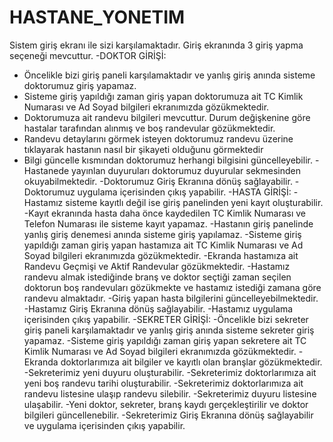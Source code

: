 # HASTANE_YONETIM
Sistem giriş ekranı ile sizi karşılamaktadır. Giriş ekranında 3 giriş yapma seçeneği mevcuttur.
-DOKTOR GİRİŞİ:
- Öncelikle bizi giriş paneli karşılamaktadır ve yanlış giriş anında sisteme doktorumuz giriş yapamaz.
- Sisteme giriş yapıldığı zaman giriş yapan doktorumuza ait TC Kimlik Numarası ve Ad Soyad bilgileri ekranımızda gözükmektedir.
- Doktorumuza ait randevu bilgileri mevcuttur. Durum değişkenine göre hastalar tarafından alınmış ve boş randevular gözükmektedir.
- Randevu detaylarını görmek isteyen doktorumuz randevu üzerine tıklayarak hastanın nasıl bir şikayeti olduğunu görmektedir
- Bilgi güncelle kısmından doktorumuz herhangi bilgisini güncelleyebilir.
-Hastanede yayınlan duyuruları doktorumuz duyurular sekmesinden okuyabilmektedir.
-Doktorumuz Giriş Ekranına dönüş sağlayabilir.
-Doktorumuz uygulama içerisinden çıkış yapabilir.
-HASTA GİRİŞİ:
-Hastamız sisteme kayıtlı değil ise giriş panelinden yeni kayıt oluşturabilir.
-Kayıt ekranında hasta daha önce kaydedilen TC Kimlik Numarası ve Telefon Numarası ile sisteme kayıt yapamaz.
-Hastanın giriş panelinde yanlış giriş denemesi anında sisteme giriş yapılamaz.
-Sisteme giriş yapıldığı zaman giriş yapan hastamıza ait TC Kimlik Numarası ve Ad Soyad bilgileri ekranımızda gözükmektedir.
-Ekranda hastamıza ait Randevu Geçmişi ve Aktif Randevular gözükmektedir.
-Hastamız randevu almak istediğinde branş ve doktor seçtiği zaman seçilen doktorun boş randevuları gözükmekte ve hastamız istediği zamana göre randevu almaktadır.
-Giriş yapan hasta bilgilerini güncelleyebilmektedir.
-Hastamız Giriş Ekranına dönüş sağlayabilir.
-Hastamız uygulama içerisinden çıkış yapabilir.
-SEKRETER GİRİŞİ:
-Öncelikle bizi sekreter giriş paneli karşılamaktadır ve yanlış giriş anında sisteme sekreter giriş yapamaz.
-Sisteme giriş yapıldığı zaman giriş yapan sekretere ait TC Kimlik Numarası ve Ad Soyad bilgileri ekranımızda gözükmektedir.
-Ekranda doktorlarımıza ait bilgiler ve kayıtlı olan branşlar gözükmektedir.
-Sekreterimiz yeni duyuru oluşturabilir.
-Sekreterimiz doktorlarımıza ait yeni boş randevu tarihi oluşturabilir.
-Sekreterimiz doktorlarımıza ait randevu listesine ulaşıp randevu silebilir. 
-Sekreterimiz duyuru listesine ulaşabilir.
-Yeni doktor, sekreter, branş kaydı gerçekleştirilir ve doktor bilgileri güncellenebilir.
-Sekreterimiz Giriş Ekranına dönüş sağlayabilir ve uygulama içerisinden çıkış yapabilir.
